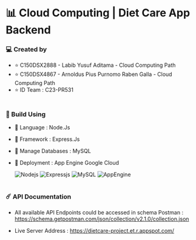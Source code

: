 # 📊 Cloud Computing | Diet Care App Backend 

### 💻 Created by 
- ⭐ C150DSX2888 - Labib Yusuf Aditama - Cloud Computing Path
- ⭐ C150DSX4867 - Arnoldus Pius Purnomo Raben Galla - Cloud Computing Path
- ⭐ ID Team : C23-PR531
#

### 🔐 Build Using

- 🌟 Language : Node.Js 

- 🌟 Framework : Express.Js 

- 🌟 Manage Databases : MySQL

-  🌟 Deployment : App Engine Google Cloud
    <p>
    <img alt="Nodejs" src="https://img.shields.io/badge/-Nodejs-43853d?style=flat-square&logo=Node.js&logoColor=white" /> 
    <img alt="Expressjs" src="https://img.shields.io/badge/-Expressjs-000000?style=flat-square&logo=Expressjs&logoColor=white" />
    <img alt="MySQL" src="https://img.shields.io/badge/-MySQL-4479A1?style=flat-square&logo=MySQL&logoColor=white" />
    <img alt="AppEngine" src="https://img.shields.io/badge/-AppEngine-4285F4?style=flat-square&logo=AppEngine&logoColor=white" />
    </p>

#

### ☄️ API Documentation
- All available API Endpoints could be accessed in schema Postman : https://schema.getpostman.com/json/collection/v2.1.0/collection.json

- Live Server Address : https://dietcare-project.et.r.appspot.com/





